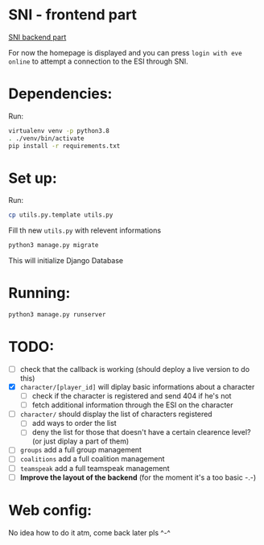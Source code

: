 SNI - frontend part
==================

[SNI backend part](https://github.com/altaris/seat-navy-issue)

For now the homepage is displayed and you can press `login with eve online` to attempt a connection to the ESI through SNI.


# Dependencies:

Run:

```sh
virtualenv venv -p python3.8
. ./venv/bin/activate
pip install -r requirements.txt
```

# Set up:

Run:
```sh
cp utils.py.template utils.py
```

Fill th new `utils.py` with relevent informations

```sh
python3 manage.py migrate
```
This will initialize Django Database



# Running:

```sh
python3 manage.py runserver
```

# TODO:
- [ ] check that the callback is working (should deploy a live version to do this)
- [x] `character/[player_id]` will diplay basic informations about a character
  - [ ] check if the character is registered and send 404 if he's not
  - [ ] fetch additional information through the ESI on the character
- [ ] `character/` should display the list of characters registered
  - [ ] add ways to order the list
  - [ ] deny the list for those that doesn't have a certain clearence level? (or just diplay a part of them)
- [ ] `groups` add a full group management
- [ ] `coalitions` add a full coalition management
- [ ] `teamspeak` add a full teamspeak management
- [ ] **Improve the layout of the backend** (for the moment it's a too basic -.-)

# Web config:

No idea how to do it atm, come back later pls ^-^
